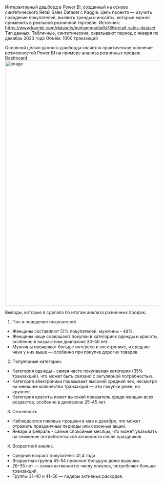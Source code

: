 Интерактивный дашборд в Power BI, созданный на основе синтетического Retail Sales Dataset с Kaggle. Цель проекта — изучить поведение покупателей, выявить тренды и инсайты, которые можно применить в реальной розничной торговле.
Источник: https://www.kaggle.com/datasets/mohammadtalib786/retail-sales-dataset 
Тип данных: Табличные, синтетические, охватывают период с января по декабрь 2023 года 
Объём: 1000 транзакций

Основной целью данного дашборда является практическое освоение возможностей Power BI на примере анализа розничных продаж.
Dashboard
<img width="1428" height="802" alt="image" src="https://github.com/user-attachments/assets/dfbbddd7-145e-4351-a2a1-823380e6c249" />


Выводы, которые я сделала по итогам анализа розничных продаж:
1. Пол и поведение покупателей
- Женщины составляют 51% покупателей, мужчины - 49%.
- Женщины чаще совершают покупки в категориях одежды и красоты, особенно в возрастном диапазоне 30–50 лет.
- Мужчины проявляют больше интереса к электронике, и средние чеки у них выше — особенно при покупке дорогих товаров.

2. Популярные категории.
- Категория одежды - самая часто покупаемая категория (35% транзакций), что может быть связано с регулярной потребностью.
- Категория электроники показывает высокий средний чек, несмотря на меньшее количество транзакций — эти покупки реже, но крупнее.
- Категория красоты имеет высокий показатель среди женщин всех возрастов, особенно в диапазоне 25–45 лет.

3. Сезонность
- Наблюдаются пиковые продажи в мае и декабре, что может отражать праздничные периоды или сезонные акции.
- Январь и февраль - самые спокойные месяцы, что может указывать на снижение потребительской активности после праздников.
4. Возрастной анализ.
- Средний возраст покупателя: 41,4 года
- Возрастная группа 45-54 приносит большую долю выручки.
- 26–35 лет — самая активная по числу покупок, потребляют больше транзакций.
- Группы 31–40 и 41–50 — лидеры активных расходов.
